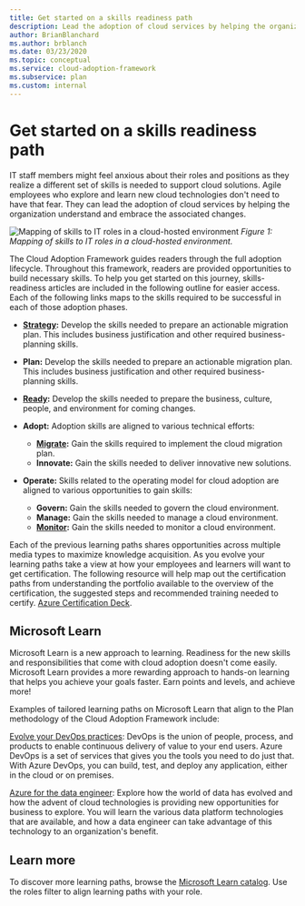 ```yaml
---
title: Get started on a skills readiness path
description: Lead the adoption of cloud services by helping the organization understand and embrace the associated changes by exploring a skills readiness path.
author: BrianBlanchard
ms.author: brblanch
ms.date: 03/23/2020
ms.topic: conceptual
ms.service: cloud-adoption-framework
ms.subservice: plan
ms.custom: internal
---
```


# Get started on a skills readiness path

IT staff members might feel anxious about their roles and positions as they realize a different set of skills is needed to support cloud solutions. Agile employees who explore and learn new cloud technologies don't need to have that fear. They can lead the adoption of cloud services by helping the organization understand and embrace the associated changes.

![Mapping of skills to IT roles in a cloud-hosted environment](../_images/skills-guidance.png)
*Figure 1: Mapping of skills to IT roles in a cloud-hosted environment.*

The Cloud Adoption Framework guides readers through the full adoption lifecycle. Throughout this framework, readers are provided opportunities to build necessary skills. To help you get started on this journey, skills-readiness articles are included in the following outline for easier access. Each of the following links maps to the skills required to be successful in each of those adoption phases.

- **[Strategy](../strategy/suggested-skills.md):** Develop the skills needed to prepare an actionable migration plan. This includes business justification and other required business-planning skills.
- **Plan:** Develop the skills needed to prepare an actionable migration plan. This includes business justification and other required business-planning skills.
- **[Ready](../ready/suggested-skills.md):** Develop the skills needed to prepare the business, culture, people, and environment for coming changes.

- **Adopt:** Adoption skills are aligned to various technical efforts:
  - **[Migrate](../migrate/suggested-skills.md):** Gain the skills required to implement the cloud migration plan.
  - **Innovate:** Gain the skills needed to deliver innovative new solutions.

- **Operate:** Skills related to the operating model for cloud adoption are aligned to various opportunities to gain skills:
  - **Govern:** Gain the skills needed to govern the cloud environment.
  - **Manage:** Gain the skills needed to manage a cloud environment.
  - **[Monitor](../manage/monitor/suggested-skills.md):** Gain the skills needed to monitor a cloud environment.

Each of the previous learning paths shares opportunities across multiple media types to maximize knowledge acquisition. As you evolve your learning paths take a view at how your employees and learners will want to get certification. The following resource will help map out the certification paths from understanding the portfolio available to the overview of the certification, the suggested steps and recommended training needed to certify. [Azure Certification Deck](https://aka.ms/azuretraincertdeck).

## Microsoft Learn

Microsoft Learn is a new approach to learning. Readiness for the new skills and responsibilities that come with cloud adoption doesn't come easily. Microsoft Learn provides a more rewarding approach to hands-on learning that helps you achieve your goals faster. Earn points and levels, and achieve more!

Examples of tailored learning paths on Microsoft Learn that align to the Plan methodology of the Cloud Adoption Framework include:

<!-- docutune:ignore "on premises" -->

[Evolve your DevOps practices](/learn/paths/evolve-your-devops-practices/): DevOps is the union of people, process, and products to enable continuous delivery of value to your end users. Azure DevOps is a set of services that gives you the tools you need to do just that. With Azure DevOps, you can build, test, and deploy any application, either in the cloud or on premises.

[Azure for the data engineer](/learn/paths/azure-for-the-data-engineer/): Explore how the world of data has evolved and how the advent of cloud technologies is providing new opportunities for business to explore. You will learn the various data platform technologies that are available, and how a data engineer can take advantage of this technology to an organization's benefit.

## Learn more

To discover more learning paths, browse the [Microsoft Learn catalog](/learn/browse/). Use the roles filter to align learning paths with your role.
